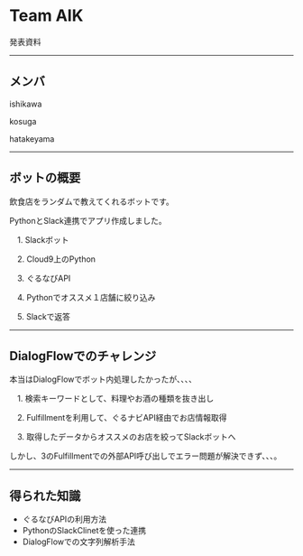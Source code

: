 # Team AIK

発表資料

---
## メンバ

ishikawa

kosuga

hatakeyama

---
## ボットの概要

飲食店をランダムで教えてくれるボットです。

PythonとSlack連携でアプリ作成しました。

　1. Slackボット

　2. Cloud9上のPython

　3. ぐるなびAPI

　4. Pythonでオススメ１店舗に絞り込み

　5. Slackで返答

---

## DialogFlowでのチャレンジ

本当はDialogFlowでボット内処理したかったが、、、、

　1. 検索キーワードとして、料理やお酒の種類を抜き出し

　2. Fulfillmentを利用して、ぐるナビAPI経由でお店情報取得

　3. 取得したデータからオススメのお店を絞ってSlackボットへ

しかし、3のFulfillmentでの外部API呼び出しでエラー問題が解決できず、、、。

---

## 得られた知識

* ぐるなびAPIの利用方法
* PythonのSlackClinetを使った連携
* DialogFlowでの文字列解析手法
